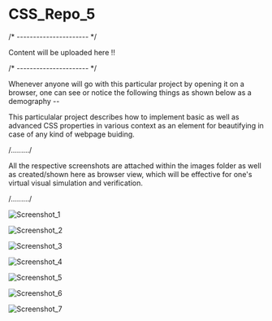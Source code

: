 # CSS_Repo_5
/* ---------------------- */

Content will be uploaded here !!

/* ---------------------- */

Whenever anyone will go with this particular project by opening it on a browser, one can see or notice the following things as shown below as a demography --


This particulalar project describes how to implement basic as well as advanced CSS properties in various context as an element for beautifying in case of any kind of webpage buiding.

/........./

All the respective screenshots are attached within the images folder as well as created/shown here as browser view, which will be effective for one's virtual visual simulation and verification.

/........./



![Screenshot_1](https://user-images.githubusercontent.com/65014749/87905623-a7e95c00-ca7e-11ea-9c41-85fb623a229d.png)

![Screenshot_2](https://user-images.githubusercontent.com/65014749/87905787-feef3100-ca7e-11ea-8288-980325ae5aec.png)

![Screenshot_3](https://user-images.githubusercontent.com/65014749/87905827-10d0d400-ca7f-11ea-8130-0cf327876bc3.png)

![Screenshot_4](https://user-images.githubusercontent.com/65014749/87905893-2c3bdf00-ca7f-11ea-8c56-71e1936450ed.png)

![Screenshot_5](https://user-images.githubusercontent.com/65014749/87905939-48d81700-ca7f-11ea-861a-afee18e85072.png)

![Screenshot_6](https://user-images.githubusercontent.com/65014749/87905981-5e4d4100-ca7f-11ea-9ba5-cea183d1a1b5.png)

![Screenshot_7](https://user-images.githubusercontent.com/65014749/87906023-745b0180-ca7f-11ea-803a-3aec5f7ed6dd.png)



